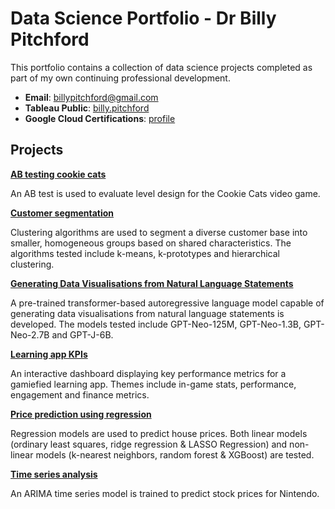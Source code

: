 # Data Science Portfolio - Dr Billy Pitchford

This portfolio contains a collection of data science projects completed as part of my own continuing professional development.

- **Email**: [billypitchford@gmail.com](billypitchford@googlemail.com)
- **Tableau Public**: [billy.pitchford](https://public.tableau.com/app/profile/billy.pitchford)
- **Google Cloud Certifications**: [profile](https://www.cloudskillsboost.google/public_profiles/e9f6420d-73e1-4837-8e6a-ef0d1d4f5f62)

## Projects

**[AB testing cookie cats](https://github.com/earth1987/ab-testing-cookie-cats)**

An AB test is used to evaluate level design for the Cookie Cats video game.

**[Customer segmentation](https://github.com/earth1987/retail-customer-segmentation)**

Clustering algorithms are used to segment a diverse customer base into smaller, homogeneous groups based on shared characteristics. The algorithms tested include k-means, k-prototypes and hierarchical clustering.

**[Generating Data Visualisations from
Natural Language Statements](https://github.com/earth1987/Generating-Data-Visualisations-from-Natural-Language-Statements)**

A pre-trained transformer-based autoregressive language model capable of generating data visualisations from natural language statements is developed. The models tested include GPT-Neo-125M, GPT-Neo-1.3B, GPT-Neo-2.7B and GPT-J-6B.

**[Learning app KPIs](https://public.tableau.com/views/LearningappKPIs/GameKPIs?:language=en-US&:display_count=n&:origin=viz_share_link)**

An interactive dashboard displaying key performance metrics for a gamiefied learning app. Themes include in-game stats, performance, engagement and finance metrics.

**[Price prediction using regression](https://github.com/earth1987/house-price-regression)**

Regression models are used to predict house prices. Both linear models (ordinary least squares, ridge regression & LASSO Regression) and non-linear models (k-nearest neighbors, random forest & XGBoost) are tested.

**[Time series analysis](https://github.com/earth1987/time-series-stock-prices)**

An ARIMA time series model is trained to predict stock prices for Nintendo.

